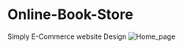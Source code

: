 # Online-Book-Store
Simply E-Commerce website Design
![Home_page](https://user-images.githubusercontent.com/77507922/134533063-66d36e4a-f070-472c-9eed-85e3422b184a.PNG)


